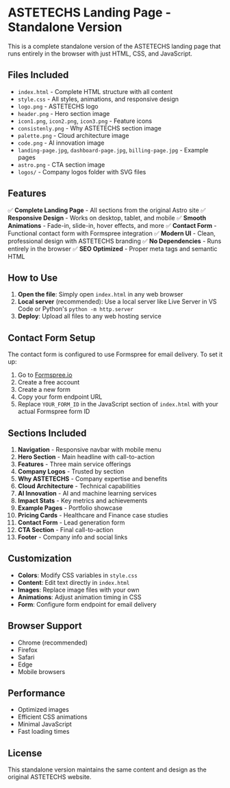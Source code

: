 # ASTETECHS Landing Page - Standalone Version

This is a complete standalone version of the ASTETECHS landing page that runs entirely in the browser with just HTML, CSS, and JavaScript.

## Files Included

- `index.html` - Complete HTML structure with all content
- `style.css` - All styles, animations, and responsive design
- `logo.png` - ASTETECHS logo
- `header.png` - Hero section image
- `icon1.png`, `icon2.png`, `icon3.png` - Feature icons
- `consistenly.png` - Why ASTETECHS section image
- `palette.png` - Cloud architecture image
- `code.png` - AI innovation image
- `landing-page.jpg`, `dashboard-page.jpg`, `billing-page.jpg` - Example pages
- `astro.png` - CTA section image
- `logos/` - Company logos folder with SVG files

## Features

✅ **Complete Landing Page** - All sections from the original Astro site
✅ **Responsive Design** - Works on desktop, tablet, and mobile
✅ **Smooth Animations** - Fade-in, slide-in, hover effects, and more
✅ **Contact Form** - Functional contact form with Formspree integration
✅ **Modern UI** - Clean, professional design with ASTETECHS branding
✅ **No Dependencies** - Runs entirely in the browser
✅ **SEO Optimized** - Proper meta tags and semantic HTML

## How to Use

1. **Open the file**: Simply open `index.html` in any web browser
2. **Local server** (recommended): Use a local server like Live Server in VS Code or Python's `python -m http.server`
3. **Deploy**: Upload all files to any web hosting service

## Contact Form Setup

The contact form is configured to use Formspree for email delivery. To set it up:

1. Go to [Formspree.io](https://formspree.io/)
2. Create a free account
3. Create a new form
4. Copy your form endpoint URL
5. Replace `YOUR_FORM_ID` in the JavaScript section of `index.html` with your actual Formspree form ID

## Sections Included

1. **Navigation** - Responsive navbar with mobile menu
2. **Hero Section** - Main headline with call-to-action
3. **Features** - Three main service offerings
4. **Company Logos** - Trusted by section
5. **Why ASTETECHS** - Company expertise and benefits
6. **Cloud Architecture** - Technical capabilities
7. **AI Innovation** - AI and machine learning services
8. **Impact Stats** - Key metrics and achievements
9. **Example Pages** - Portfolio showcase
10. **Pricing Cards** - Healthcare and Finance case studies
11. **Contact Form** - Lead generation form
12. **CTA Section** - Final call-to-action
13. **Footer** - Company info and social links

## Customization

- **Colors**: Modify CSS variables in `style.css`
- **Content**: Edit text directly in `index.html`
- **Images**: Replace image files with your own
- **Animations**: Adjust animation timing in CSS
- **Form**: Configure form endpoint for email delivery

## Browser Support

- Chrome (recommended)
- Firefox
- Safari
- Edge
- Mobile browsers

## Performance

- Optimized images
- Efficient CSS animations
- Minimal JavaScript
- Fast loading times

## License

This standalone version maintains the same content and design as the original ASTETECHS website.
